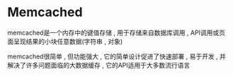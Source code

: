 # Memcached

memcached是一个内存中的键值存储 , 用于存储来自数据库调用 , API调用或页面呈现结果的小块任意数据(字符串 , 对象)

memcached很简单 , 但功能强大 , 它的简单设计促进了快速部署 , 易于开发 , 并解决了许多问题面临的大数据缓存 , 它的API适用于大多数流行语言
